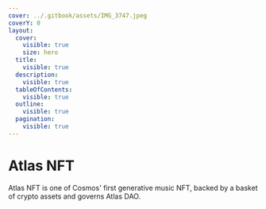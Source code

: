 ```yaml
---
cover: ../.gitbook/assets/IMG_3747.jpeg
coverY: 0
layout:
  cover:
    visible: true
    size: hero
  title:
    visible: true
  description:
    visible: true
  tableOfContents:
    visible: true
  outline:
    visible: true
  pagination:
    visible: true
---
```


# Atlas NFT

Atlas NFT is one of Cosmos' first generative music NFT, backed by a basket of crypto assets and governs Atlas DAO.&#x20;
